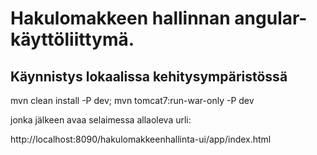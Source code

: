 
# Hakulomakkeen hallinnan angular-käyttöliittymä.


## Käynnistys lokaalissa kehitysympäristössä

mvn clean install -P dev; mvn tomcat7:run-war-only -P dev

jonka jälkeen avaa selaimessa allaoleva urli:

http://localhost:8090/hakulomakkeenhallinta-ui/app/index.html
